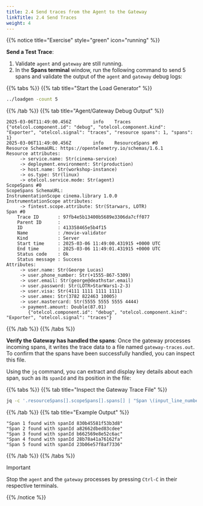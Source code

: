 ```yaml
---
title: 2.4 Send traces from the Agent to the Gateway
linkTitle: 2.4 Send Traces
weight: 4
---
```


{{% notice title="Exercise" style="green" icon="running" %}}

**Send a Test Trace**:

1. Validate `agent` and `gateway` are still running.
2. In the **Spans terminal** window, run the following command to send 5 spans and validate the output of the `agent` and `gateway` debug logs:

{{% tabs %}}
{{% tab title="Start the Load Generator" %}}

```bash
../loadgen -count 5
```

{{% /tab %}}
{{% tab title="Agent/Gateway Debug Output" %}}

```text
2025-03-06T11:49:00.456Z        info    Traces  {"otelcol.component.id": "debug", "otelcol.component.kind": "Exporter", "otelcol.signal": "traces", "resource spans": 1, "spans": 1}
2025-03-06T11:49:00.456Z        info    ResourceSpans #0
Resource SchemaURL: https://opentelemetry.io/schemas/1.6.1
Resource attributes:
     -> service.name: Str(cinema-service)
     -> deployment.environment: Str(production)
     -> host.name: Str(workshop-instance)
     -> os.type: Str(linux)
     -> otelcol.service.mode: Str(agent)
ScopeSpans #0
ScopeSpans SchemaURL:
InstrumentationScope cinema.library 1.0.0
InstrumentationScope attributes:
     -> fintest.scope.attribute: Str(Starwars, LOTR)
Span #0
    Trace ID       : 97fb4e5b13400b5689e3306da7cff077
    Parent ID      :
    ID             : 413358465e5b4f15
    Name           : /movie-validator
    Kind           : Server
    Start time     : 2025-03-06 11:49:00.431915 +0000 UTC
    End time       : 2025-03-06 11:49:01.431915 +0000 UTC
    Status code    : Ok
    Status message : Success
Attributes:
     -> user.name: Str(George Lucas)
     -> user.phone_number: Str(+1555-867-5309)
     -> user.email: Str(george@deathstar.email)
     -> user.password: Str(LOTR>StarWars1-2-3)
     -> user.visa: Str(4111 1111 1111 1111)
     -> user.amex: Str(3782 822463 10005)
     -> user.mastercard: Str(5555 5555 5555 4444)
     -> payment.amount: Double(87.01)
        {"otelcol.component.id": "debug", "otelcol.component.kind": "Exporter", "otelcol.signal": "traces"}
```

{{% /tab %}}
{{% /tabs %}}

**Verify the Gateway has handled the spans**: Once the gateway processes incoming spans, it writes the trace data to a file named `gateway-traces.out`. To confirm that the spans have been successfully handled, you can inspect this file.

Using the `jq` command, you can extract and display key details about each span, such as its `spanId` and its position in the file:

{{% tabs %}}
{{% tab title="Inspect the Gateway Trace File" %}}

```bash
jq -c '.resourceSpans[].scopeSpans[].spans[] | "Span \(input_line_number) found with spanId \(.spanId)"' ./gateway-traces.out
```

{{% /tab %}}
{{% tab title="Example Output" %}}

```text
"Span 1 found with spanId 830b45581f53b3d8"
"Span 2 found with spanId a82662dbed83cdee"
"Span 3 found with spanId b662569e8e52c6ac"
"Span 4 found with spanId 28b78a41a76162fa"
"Span 5 found with spanId 23b06e57f8af7336"
```

{{% /tab %}}
{{% /tabs %}}

> [!IMPORTANT]
> Stop the `agent` and the `gateway` processes by pressing `Ctrl-C` in their respective terminals.

{{% /notice %}}
